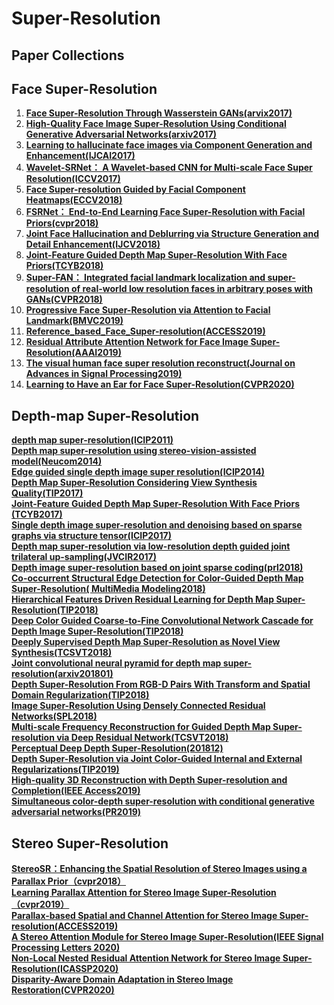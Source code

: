 # Super-Resolution
## Paper Collections  
## Face Super-Resolution  
1. **[Face Super-Resolution Through Wasserstein GANs(arvix2017)](https://arxiv.org/pdf/1705.02438.pdf)**  
2. **[High-Quality Face Image Super-Resolution Using Conditional Generative Adversarial Networks(arxiv2017)](https://arxiv.org/abs/1707.00737)**  
3. **[Learning to hallucinate face images via Component Generation and Enhancement(IJCAI2017)](https://www.ijcai.org/Proceedings/2017/633)**  
4. **[Wavelet-SRNet： A Wavelet-based CNN for Multi-scale Face Super Resolution(ICCV2017)](content_ICCV_2017/papers/Huang_Wavelet-SRNet_A_Wavelet-Based_ICCV_2017_paper.pdf)**  
5. **[Face Super-resolution Guided by Facial Component Heatmaps(ECCV2018)](https://openaccess.thecvf.com/content_ECCV_2018/papers/Xin_Yu_Face_Super-resolution_Guided_ECCV_2018_paper.pdf)**  
6. **[FSRNet： End-to-End Learning Face Super-Resolution with Facial Priors(cvpr2018)](https://openaccess.thecvf.com/content_cvpr_2018/papers/Chen_FSRNet_End-to-End_Learning_CVPR_2018_paper.pdf)**  
7. **[Joint Face Hallucination and Deblurring via Structure Generation and Detail Enhancement(IJCV2018)](https://www.researchgate.net/publication/329181486_Joint_Face_Hallucination_and_Deblurring_via_Structure_Generation_and_Detail_Enhancement)**  
8. **[Joint-Feature Guided Depth Map Super-Resolution With Face Priors(TCYB2018)](http://www.icst.pku.edu.cn/struct/Projects/JFSR.html)**  
9. **[Super-FAN： Integrated facial landmark localization and super-resolution of real-world low resolution faces in arbitrary poses with GANs(CVPR2018)](https://openaccess.thecvf.com/content_cvpr_2018/papers/Bulat_Super-FAN_Integrated_Facial_CVPR_2018_paper.pdf)**  
10. **[Progressive Face Super-Resolution via Attention to Facial Landmark(BMVC2019)](https://www.researchgate.net/publication/335337504_Progressive_Face_Super-Resolution_via_Attention_to_Facial_Landmark)**  
11. **[Reference_based_Face_Super-resolution(ACCESS2019)](https://www.researchgate.net/publication/335076105_Reference_based_Face_Super-resolution)**  
12. **[Residual Attribute Attention Network for Face Image Super-Resolution(AAAI2019)](https://aaai.org/ojs/index.php/AAAI/article/view/4937)**  
13. **[The visual human face super resolution reconstruct(Journal on Advances in Signal Processing2019)](https://asp-eurasipjournals.springeropen.com/articles/10.1186/s13634-019-0626-4)**  
14. **[Learning to Have an Ear for Face Super-Resolution(CVPR2020)](https://openaccess.thecvf.com/content_CVPR_2020/papers/Meishvili_Learning_to_Have_an_Ear_for_Face_Super-Resolution_CVPR_2020_paper.pdf)**  

## Depth-map Super-Resolution  
**[depth map super-resolution(ICIP2011)](https://projet.liris.cnrs.fr/imagine/pub/proceedings/ICIP-2011/papers/1569407599.pdf)**  
**[Depth map super-resolution using stereo-vision-assisted model(Neucom2014)](https://www.sciencedirect.com/science/article/abs/pii/S0925231214011138)**  
**[Edge guided single depth image super resolution(ICIP2014)](https://ieeexplore.ieee.org/document/7025766/)**  
**[Depth Map Super-Resolution Considering View Synthesis Quality(TIP2017)](https://ieeexplore.ieee.org/document/7828010/)**  
**[Joint-Feature Guided Depth Map Super-Resolution With Face Priors (TCYB2017)](https://ieeexplore.ieee.org/document/7795253)**  
**[Single depth image super-resolution and denoising based on sparse graphs via structure tensor(ICIP2017)](https://ieeexplore.ieee.org/document/8297046)**  
**[Depth map super-resolution via low-resolution depth guided joint trilateral up-sampling(JVCIR2017)](https://www.sciencedirect.com/science/article/pii/S1047320317300998)**  
**[Depth image super-resolution based on joint sparse coding(prl2018)](https://ieeexplore.ieee.org/document/6298390)**  
**[Co-occurrent Structural Edge Detection for Color-Guided Depth Map Super-Resolution( MultiMedia Modeling2018)](https://link.springer.com/chapter/10.1007%2F978-3-319-73603-7_8)**  
**[Hierarchical Features Driven Residual Learning for Depth Map Super-Resolution(TIP2018)](https://ieeexplore.ieee.org/document/8579111)**  
**[Deep Color Guided Coarse-to-Fine Convolutional Network Cascade for Depth Image Super-Resolution(TIP2018)](https://ieeexplore.ieee.org/document/8485321)**  
**[Deeply Supervised Depth Map Super-Resolution as Novel View Synthesis(TCSVT2018)](https://ieeexplore.ieee.org/document/8443445)**  
**[Joint convolutional neural pyramid for depth map super-resolution(arxiv201801)](https://arxiv.org/abs/1801.00968)**  
**[Depth Super-Resolution From RGB-D Pairs With Transform and Spatial Domain Regularization(TIP2018)](https://ieeexplore.ieee.org/document/8291613/)**  
**[Image Super-Resolution Using Densely Connected Residual Networks(SPL2018)](https://link.springer.com/article/10.1007/s10489-018-1234-y)**  
**[Multi-scale Frequency Reconstruction for Guided Depth Map Super-resolution via Deep Residual Network(TCSVT2018)](https://ieeexplore.ieee.org/abstract/document/8598786)**  
**[Perceptual Deep Depth Super-Resolution(201812)](https://ieeexplore.ieee.org/document/9009004/)**  
**[Depth Super-Resolution via Joint Color-Guided Internal and External Regularizations(TIP2019)](https://ieeexplore.ieee.org/document/8491336/)**  
**[High-quality 3D Reconstruction with Depth Super-resolution and Completion(IEEE Access2019)](https://ieeexplore.ieee.org/abstract/document/8628990)**  
**[Simultaneous color-depth super-resolution with conditional generative adversarial networks(PR2019)](https://www.sciencedirect.com/science/article/abs/pii/S0031320318304175)**  
## Stereo Super-Resolution  
**[StereoSR：Enhancing the Spatial Resolution of Stereo Images using a Parallax Prior（cvpr2018）](https://openaccess.thecvf.com/content_cvpr_2018/CameraReady/0493.pdf)**  
**[Learning Parallax Attention for Stereo Image Super-Resolution（cvpr2019）](https://openaccess.thecvf.com/content_CVPR_2019/papers/Wang_Learning_Parallax_Attention_for_Stereo_Image_Super-Resolution_CVPR_2019_paper.pdf)**  
**[Parallax-based Spatial and Channel Attention for Stereo Image Super-resolution(ACCESS2019)]()**  
**[A Stereo Attention Module for Stereo Image Super-Resolution(IEEE Signal Processing Letters 2020)](https://ieeexplore.ieee.org/document/8998204)**  
**[Non-Local Nested Residual Attention Network for Stereo Image Super-Resolution(ICASSP2020)](https://ieeexplore.ieee.org/document/9054687)**  
**[Disparity-Aware Domain Adaptation in Stereo Image Restoration(CVPR2020)](https://openaccess.thecvf.com/content_CVPR_2020/papers/Yan_Disparity-Aware_Domain_Adaptation_in_Stereo_Image_Restoration_CVPR_2020_paper.pdf)**  
